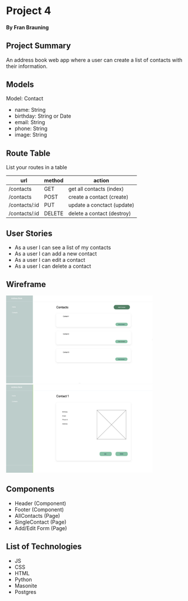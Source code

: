 # Project 4
#### By Fran Brauning

## Project Summary

An address book web app where a user can create a list of contacts with their information.

## Models

Model: Contact

- name: String
- birthday: String or Date
- email: String
- phone: String
- image: String

## Route Table

List your routes in a table

| url | method | action |
|-----|--------|--------|
| /contacts | GET | get all contacts (index) |
| /contacts | POST | create a contact (create)|
| /contacts/:id | PUT | update a conctact (update)|
| /contacts/:id | DELETE | delete a contact (destroy)|

## User Stories

- As a user I can see a list of my contacts
- As a user I can add a new contact
- As a user I can edit a contact
- As a user I can delete a contact

## Wireframe

<img width="400px" src="img1.png" />
<br/>
<img width="400px" src="img2.png" />

## Components

- Header (Component)
- Footer (Component)
- AllContacts (Page)
- SingleContact (Page)
- Add/Edit Form (Page)

## List of Technologies

- JS
- CSS
- HTML
- Python
- Masonite
- Postgres